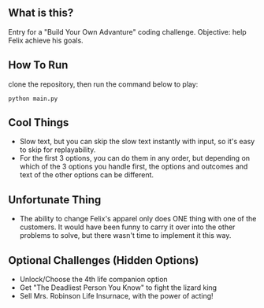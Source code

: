 ## What is this?
Entry for a "Build Your Own Advanture" coding challenge. Objective: help Felix achieve his goals.

## How To Run
clone the repository, then run the command below to play:
```
python main.py
```
## Cool Things
- Slow text, but you can skip the slow text instantly with input, so it's easy to skip for replayability.
- For the first 3 options, you can do them in any order, but depending on which of the 3 options you handle first, the options and outcomes and text of the other options can be different.

## Unfortunate Thing
- The ability to change Felix's apparel only does ONE thing with one of the customers. It would have been funny to carry it over into the other problems to solve, but there wasn't time to implement it this way.

## Optional Challenges (Hidden Options)
- Unlock/Choose the 4th life companion option
- Get "The Deadliest Person You Know" to fight the lizard king
- Sell Mrs. Robinson Life Insurnace, with the power of acting!
